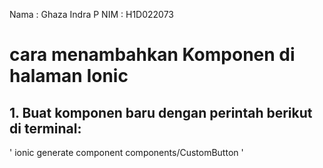 Nama : Ghaza Indra P
NIM : H1D022073

# cara menambahkan Komponen di halaman Ionic
## 1. Buat komponen baru dengan perintah berikut di terminal:
'
ionic generate component components/CustomButton
'


